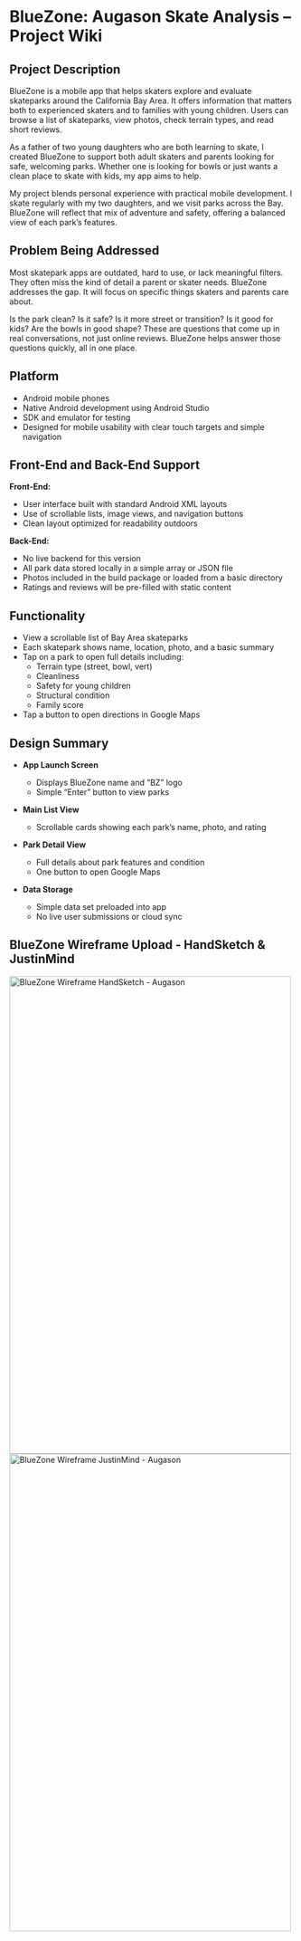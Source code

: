 # BlueZone: Augason Skate Analysis – Project Wiki

## Project Description

BlueZone is a mobile app that helps skaters explore and evaluate skateparks around the California Bay Area. It offers information that matters both to experienced skaters and to families with young children. Users can browse a list of skateparks, view photos, check terrain types, and read short reviews.

As a father of two young daughters who are both learning to skate, I created BlueZone to support both adult skaters and parents looking for safe, welcoming parks. Whether one is looking for bowls or just wants a clean place to skate with kids, my app aims to help.

My project blends personal experience with practical mobile development. I skate regularly with my two daughters, and we visit parks across the Bay. BlueZone will reflect that mix of adventure and safety, offering a balanced view of each park’s features.

## Problem Being Addressed

Most skatepark apps are outdated, hard to use, or lack meaningful filters. They often miss the kind of detail a parent or skater needs. BlueZone addresses the gap. It will focus on specific things skaters and parents care about.  

Is the park clean? Is it safe? Is it more street or transition? Is it good for kids? Are the bowls in good shape? These are questions that come up in real conversations, not just online reviews. BlueZone helps answer those questions quickly, all in one place.

## Platform

- Android mobile phones  
- Native Android development using Android Studio  
- SDK and emulator for testing  
- Designed for mobile usability with clear touch targets and simple navigation  

## Front-End and Back-End Support

**Front-End:**

- User interface built with standard Android XML layouts  
- Use of scrollable lists, image views, and navigation buttons  
- Clean layout optimized for readability outdoors  

**Back-End:**

- No live backend for this version  
- All park data stored locally in a simple array or JSON file  
- Photos included in the build package or loaded from a basic directory  
- Ratings and reviews will be pre-filled with static content  

## Functionality

- View a scrollable list of Bay Area skateparks  
- Each skatepark shows name, location, photo, and a basic summary  
- Tap on a park to open full details including:  
  - Terrain type (street, bowl, vert)  
  - Cleanliness  
  - Safety for young children  
  - Structural condition  
  - Family score  
- Tap a button to open directions in Google Maps  

## Design Summary

- **App Launch Screen**  
  - Displays BlueZone name and “BZ” logo  
  - Simple “Enter” button to view parks  

- **Main List View**  
  - Scrollable cards showing each park’s name, photo, and rating  

- **Park Detail View**  
  - Full details about park features and condition  
  - One button to open Google Maps  

- **Data Storage**  
  - Simple data set preloaded into app  
  - No live user submissions or cloud sync  

## BlueZone Wireframe Upload - HandSketch & JustinMind

<img width="498" height="844" alt="BlueZone Wireframe HandSketch - Augason" src="https://github.com/user-attachments/assets/2302ca13-58c4-4258-afd8-4a3ccfb30639" />


<img width="498" height="844" alt="BlueZone Wireframe JustinMind - Augason" src="https://github.com/user-attachments/assets/b8c241ec-a128-4b2a-80d4-1e8b291f388e" />

